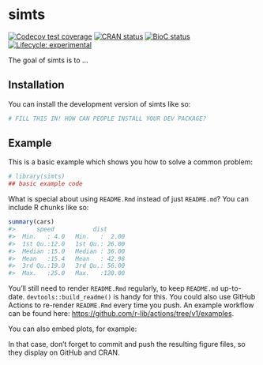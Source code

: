 
<!-- README.md is generated from README.Rmd. Please edit that file -->

# simts

<!-- badges: start -->

[![Codecov test
coverage](https://codecov.io/gh/leonfernandes/simts/branch/master/graph/badge.svg)](https://app.codecov.io/gh/leonfernandes/simts?branch=master)
[![CRAN
status](https://www.r-pkg.org/badges/version/simts)](https://CRAN.R-project.org/package=simts)
[![BioC
status](http://www.bioconductor.org/shields/build/release/bioc/simts.svg)](https://bioconductor.org/checkResults/release/bioc-LATEST/simts)
[![Lifecycle:
experimental](https://img.shields.io/badge/lifecycle-experimental-orange.svg)](https://lifecycle.r-lib.org/articles/stages.html#experimental)
<!-- badges: end -->

The goal of simts is to …

## Installation

You can install the development version of simts like so:

``` r
# FILL THIS IN! HOW CAN PEOPLE INSTALL YOUR DEV PACKAGE?
```

## Example

This is a basic example which shows you how to solve a common problem:

``` r
# library(simts)
## basic example code
```

What is special about using `README.Rmd` instead of just `README.md`?
You can include R chunks like so:

``` r
summary(cars)
#>      speed           dist       
#>  Min.   : 4.0   Min.   :  2.00  
#>  1st Qu.:12.0   1st Qu.: 26.00  
#>  Median :15.0   Median : 36.00  
#>  Mean   :15.4   Mean   : 42.98  
#>  3rd Qu.:19.0   3rd Qu.: 56.00  
#>  Max.   :25.0   Max.   :120.00
```

You’ll still need to render `README.Rmd` regularly, to keep `README.md`
up-to-date. `devtools::build_readme()` is handy for this. You could also
use GitHub Actions to re-render `README.Rmd` every time you push. An
example workflow can be found here:
<https://github.com/r-lib/actions/tree/v1/examples>.

You can also embed plots, for example:

In that case, don’t forget to commit and push the resulting figure
files, so they display on GitHub and CRAN.
